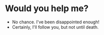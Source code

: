 # Would you help me?

- No chance. I've been disappointed enough!
- Certainly, I'll follow you, but not until death.
